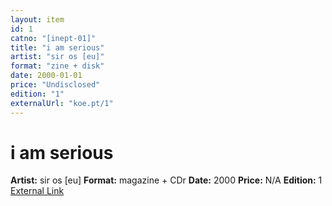 ```yaml
---
layout: item
id: 1
catno: "[inept-01]"
title: "i am serious"
artist: "sir os [eu]"
format: "zine + disk"
date: 2000-01-01
price: "Undisclosed"
edition: "1"
externalUrl: "koe.pt/1"
---
```


# i am serious

**Artist:** sir os [eu]
**Format:** magazine + CDr
**Date:** 2000
**Price:** N/A
**Edition:** 1
[External Link](koe.pt/1)
